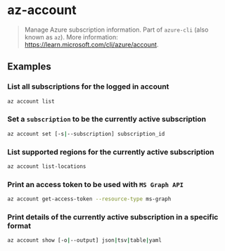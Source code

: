 # az-account

> Manage Azure subscription information. Part of `azure-cli` (also known as `az`). More information: <https://learn.microsoft.com/cli/azure/account>.

## Examples

### List all subscriptions for the logged in account

```bash
az account list
```

### Set a `subscription` to be the currently active subscription

```bash
az account set [-s|--subscription] subscription_id
```

### List supported regions for the currently active subscription

```bash
az account list-locations
```

### Print an access token to be used with `MS Graph API`

```bash
az account get-access-token --resource-type ms-graph
```

### Print details of the currently active subscription in a specific format

```bash
az account show [-o|--output] json|tsv|table|yaml
```
